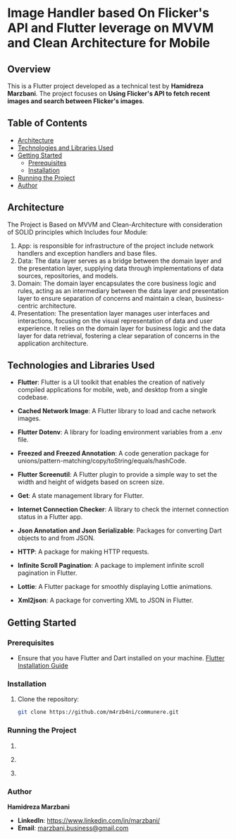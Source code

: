 # Image Handler based On Flicker's API and Flutter leverage on MVVM and Clean Architecture for Mobile

## Overview
This is a Flutter project developed as a technical test by **Hamidreza Marzbani**. The project focuses on **Using Flicker's API to fetch recent images and search
between Flicker's images**.

## Table of Contents
- [Architecture](#architecture)
- [Technologies and Libraries Used](#technologies-and-libraries-used)
- [Getting Started](#getting-started)
    - [Prerequisites](#prerequisites)
    - [Installation](#installation)
- [Running the Project](#running-the-project)
- [Author](#author)

## Architecture

The Project is Based on MVVM and Clean-Architecture with consideration of SOLID principles which Includes four Module:

1. App: is responsible for infrastructure of the project include network handlers and exception handlers and base files.
2. Data: The data layer serves as a bridge between the domain layer and the presentation layer, supplying data through implementations of data sources, repositories, and models.
3. Domain: The domain layer encapsulates the core business logic and rules, acting as an intermediary between the data layer and presentation layer to ensure separation of concerns and maintain a clean, business-centric architecture.  
4. Presentation: The presentation layer manages user interfaces and interactions, focusing on the visual representation of data and user experience. It relies on the domain layer for business logic and the data layer for data retrieval, fostering a clear separation of concerns in the application architecture.

## Technologies and Libraries Used

- **Flutter**: Flutter is a UI toolkit that enables the creation of natively compiled applications for mobile, web, and desktop from a single codebase.

- **Cached Network Image**: A Flutter library to load and cache network images.

- **Flutter Dotenv**: A library for loading environment variables from a .env file.

- **Freezed and Freezed Annotation**: A code generation package for unions/pattern-matching/copy/toString/equals/hashCode.

- **Flutter Screenutil**: A Flutter plugin to provide a simple way to set the width and height of widgets based on screen size.

- **Get**: A state management library for Flutter.

- **Internet Connection Checker**: A library to check the internet connection status in a Flutter app.

- **Json Annotation and Json Serializable**: Packages for converting Dart objects to and from JSON.

- **HTTP**: A package for making HTTP requests.

- **Infinite Scroll Pagination**: A package to implement infinite scroll pagination in Flutter.

- **Lottie**: A Flutter package for smoothly displaying Lottie animations.

- **Xml2json**: A package for converting XML to JSON in Flutter.

## Getting Started

### Prerequisites

- Ensure that you have Flutter and Dart installed on your machine. [Flutter Installation Guide](https://flutter.dev/docs/get-started/install)

### Installation

1. Clone the repository:

   ```bash
   git clone https://github.com/m4rzb4ni/communere.git

### Running the Project

1. ```Flutter pub get
2. ```dart run build_runner build --delete-conflicting-outputs
3. ```Run the project on your device

### Author

 **Hamidreza Marzbani**

- **LinkedIn**: https://www.linkedin.com/in/marzbani/
- **Email**: [marzbani.business@gmail.com]()






